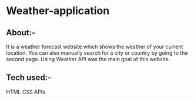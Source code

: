 # Weather-application
## About:-
  It is a weather forecast website which shows the weather of your current location. You can also manually search for a city or country by going to the second page. Using Weather API
  was the main goal of this website.
## Tech used:-
  HTML
  CSS
  APIs
